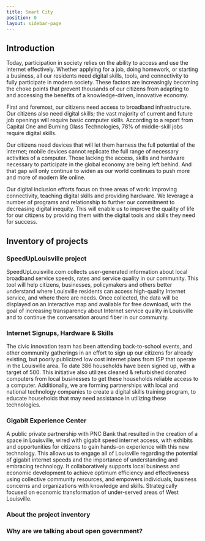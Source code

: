 ```yaml
---
title: Smart City
position: 0
layout: sidebar-page
---
```


## Introduction

Today, participation in society relies on the ability to access and use the internet effectively. Whether applying for a job, doing homework, or starting a business, all our residents need digital skills, tools, and connectivity to fully participate in modern society. These factors are increasingly becoming the choke points that prevent thousands of our citizens from adapting to and accessing the benefits of a knowledge-driven, innovative economy.

First and foremost, our citizens need access to broadband infrastructure. Our citizens also need digital skills; the vast majority of current and future job openings will require basic computer skills. According to a report from Capital One and Burning Glass Technologies, 78% of middle-skill jobs require digital skills.

Our citizens need devices that will let them harness the full potential of the internet; mobile devices cannot replicate the full range of necessary activities of a computer. Those lacking the access, skills and hardware necessary to participate in the global economy are being left behind. And that gap will only continue to widen as our world
continues to push more and more of modern life online.

Our digital inclusion efforts focus on three areas of work: improving connectivity, teaching digital skills and providing hardware. We leverage a number of programs and relationship to further our commitment to decreasing digital inequity. This will enable us to improve the quality of life for our citizens by providing them with the digital tools and skills they need for success.

## Inventory of projects

### SpeedUpLouisville project
 SpeedUpLouisville.com collects user-generated information about local broadband service speeds, rates and service quality in our community. This tool will help citizens, businesses, policymakers and others better understand where Louisville residents can access high-quality Internet service, and where there are needs. Once collected, the data will be displayed on an interactive map and available for free download, with the goal of increasing transparency about Internet service quality in Louisville and to continue the conversation around fiber in our community.

### Internet Signups, Hardware & Skills

The civic innovation team has been attending back-to-school events, and other community gatherings in an effort to sign up our citizens for already existing, but poorly publicized low cost internet plans from ISP that operate in the Louisville area. To date 386 households have been signed up, with a target of 500. This initiative also utilizes cleaned & refurbished donated computers from local businesses to get these households reliable access to a computer. Additionally, we are forming partnerships with local and national technology companies to create a digital skills training program, to educate households that may need assistance in utilizing these technologies.

### Gigabit Experience Center

A public private partnership with PNC Bank that resulted in the creation of a space in Louisville, wired with gigabit speed internet access, with exhibits and opportunities for citizens to gain hands-on experience with this new technology. This allows us to engage all of Louisville regarding the potential of gigabit internet speeds and the importance of understanding and embracing technology. It collaboratively supports local business and economic development to achieve optimum efficiency and effectiveness using collective community resources, and empowers individuals, business concerns and organizations with knowledge and skills. Strategically focused on economic transformation of under-served areas of West Louisville.

### About the project inventory

### Why are we talking about open government?
